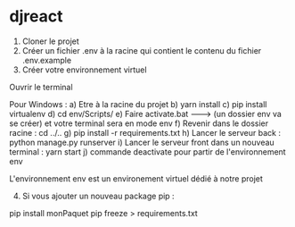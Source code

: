 # djreact

1) Cloner le projet
2) Créer un fichier .env à la racine qui contient le contenu du fichier .env.example
3) Créer votre environnement virtuel

Ouvrir le terminal 

Pour Windows : 
a) Etre à la racine du projet
b) yarn install
c) pip install virtualenv
d) cd env/Scripts/
e) Faire activate.bat ---> (un dossier env va se créer) et votre terminal sera en mode env
f) Revenir dans le dossier racine : cd ../..
g) pip install -r requirements.txt
h) Lancer le serveur back  : python manage.py runserver
i) Lancer le serveur front dans un nouveau terminal : yarn start
j) commande deactivate pour partir de l'environnement env
 
L'environnement env est un environement virtuel dédié à notre projet


4) Si vous ajouter un nouveau package pip :

pip install monPaquet
pip freeze > requirements.txt

